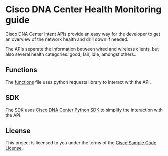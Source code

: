 # Cisco DNA Center Health Monitoring guide

Cisco DNA Center Intent APIs provide an easy way for the developer to get an overview of the network health and drill down if needed.

The APIs seperate the information between wired and wireless clients, but also several health categories: good, fair, idle, amongst others..

## Functions

The [functions](./health-monitoring-functions.py) file uses python requests library to interact with the API.

## SDK

The [SDK](./health-monitoring-sdk.py) uses [Cisco DNA Center Python SDK](https://pypi.org/project/dnacentersdk/) to simplify the interaction with the API.

## License

This project is licensed to you under the terms of the [Cisco Sample Code License](../LICENSE).
